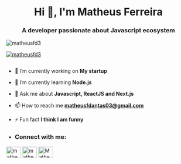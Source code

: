 <h1 align="center">Hi 👋, I'm Matheus Ferreira</h1>
<h3 align="center">A developer passionate about Javascript ecosystem</h3>

<p align="left"> <img src="https://komarev.com/ghpvc/?username=matheusfd3&label=Profile%20views&color=0e75b6&style=flat" alt="matheusfd3" /> </p>

<p align="left"> <a href="https://github.com/ryo-ma/github-profile-trophy"><img src="https://github-profile-trophy.vercel.app/?username=matheusfd3" alt="matheusfd3" /></a> </p>

<p align="left"> <a href="https://twitter.com/" target="blank"><img src="https://img.shields.io/twitter/follow/?logo=twitter&style=for-the-badge" alt="" /></a> </p>

- 🔭 I’m currently working on **My startup**

- 🌱 I’m currently learning **Node.js**

- 💬 Ask me about **Javascript, ReactJS and Next.js**

- 📫 How to reach me **matheusfdantas03@gmail.com**

- ⚡ Fun fact **I think I am funny**

- <h3 align="left">Connect with me:</h3>
<p align="left">
<a href="https://linkedin.com/in/matheus-ferreira-ab9574155" target="blank"><img align="center" src="https://raw.githubusercontent.com/rahuldkjain/github-profile-readme-generator/master/src/images/icons/Social/linked-in-alt.svg" alt="matheus-ferreira-ab9574155" height="30" width="40" /></a>
<a href="https://instagram.com/matheusfdantas03" target="blank"><img align="center" src="https://raw.githubusercontent.com/rahuldkjain/github-profile-readme-generator/master/src/images/icons/Social/instagram.svg" alt="matheusfdantas03" height="30" width="40" /></a>
<a href="https://discord.gg/Matheus Ferreira#6222" target="blank"><img align="center" src="https://raw.githubusercontent.com/rahuldkjain/github-profile-readme-generator/master/src/images/icons/Social/discord.svg" alt="Matheus Ferreira#6222" height="30" width="40" /></a>
</p>
